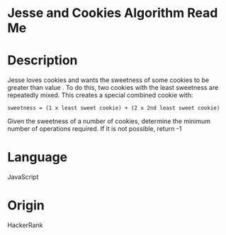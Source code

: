 # Jesse and Cookies Algorithm Read Me

# Description

Jesse loves cookies and wants the sweetness of some cookies to be greater than value . To do this, two cookies with the least sweetness are repeatedly mixed. This creates a special combined cookie with:
```
sweetness = (1 x least sweet cookie) + (2 x 2nd least sweet cookie)
```
Given the sweetness of a number of cookies, determine the minimum number of operations required. If it is not possible, return -1

# Language

JavaScript

# Origin

HackerRank